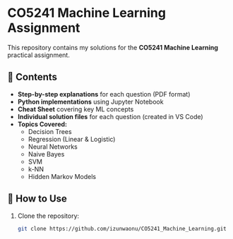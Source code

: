 # CO5241 Machine Learning Assignment  

This repository contains my solutions for the **CO5241 Machine Learning** practical assignment.  

## 📌 Contents  
- **Step-by-step explanations** for each question (PDF format)  
- **Python implementations** using Jupyter Notebook  
- **Cheat Sheet** covering key ML concepts  
- **Individual solution files** for each question (created in VS Code)  
- **Topics Covered:**  
  - Decision Trees  
  - Regression (Linear & Logistic)  
  - Neural Networks  
  - Naive Bayes  
  - SVM  
  - k-NN  
  - Hidden Markov Models  

## 🚀 How to Use  
1. Clone the repository:  
   ```bash
   git clone https://github.com/izunwaonu/CO5241_Machine_Learning.git
